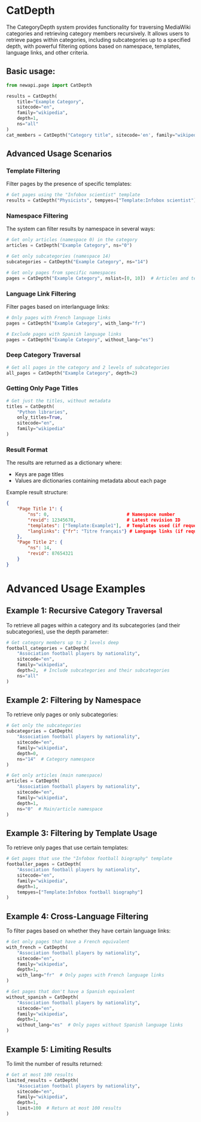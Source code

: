 
# CatDepth
The CategoryDepth system provides functionality for traversing MediaWiki categories and retrieving category members recursively. It allows users to retrieve pages within categories, including subcategories up to a specified depth, with powerful filtering options based on namespace, templates, language links, and other criteria.


## Basic usage:
```` python
from newapi.page import CatDepth

results = CatDepth(
    title="Example Category",
    sitecode="en",
    family="wikipedia",
    depth=1,
    ns="all"
)
cat_members = CatDepth("Category title", sitecode='en', family="wikipedia", depth=0, ns="all", nslist=[], tempyes=[])

````
## Advanced Usage Scenarios
### Template Filtering

Filter pages by the presence of specific templates:

```` python
# Get pages using the "Infobox scientist" template
results = CatDepth("Physicists", tempyes=["Template:Infobox scientist"])
````

### Namespace Filtering

The system can filter results by namespace in several ways:

```` python
# Get only articles (namespace 0) in the category
articles = CatDepth("Example Category", ns="0")

# Get only subcategories (namespace 14)
subcategories = CatDepth("Example Category", ns="14")

# Get only pages from specific namespaces
pages = CatDepth("Example Category", nslist=[0, 10])  # Articles and templates

````

### Language Link Filtering
Filter pages based on interlanguage links:

```` python
# Only pages with French language links
pages = CatDepth("Example Category", with_lang="fr")

# Exclude pages with Spanish language links
pages = CatDepth("Example Category", without_lang="es")
````

### Deep Category Traversal

```` python
# Get all pages in the category and 2 levels of subcategories
all_pages = CatDepth("Example Category", depth=2)

````

### Getting Only Page Titles

```` python
# Get just the titles, without metadata
titles = CatDepth(
    "Python libraries",
    only_titles=True,
    sitecode="en",
    family="wikipedia"
)

````

### Result Format
The results are returned as a dictionary where:
- Keys are page titles
- Values are dictionaries containing metadata about each page

Example result structure:

```` json
{
    "Page Title 1": {
        "ns": 0,                             # Namespace number
        "revid": 12345678,                   # Latest revision ID
        "templates": ["Template:Example1"],  # Templates used (if requested)
        "langlinks": {"fr": "Titre français"} # Language links (if requested)
    },
    "Page Title 2": {
        "ns": 14,
        "revid": 87654321
    }
}
````


# Advanced Usage Examples

## Example 1: Recursive Category Traversal
To retrieve all pages within a category and its subcategories (and their subcategories), use the depth parameter:

```` python
# Get category members up to 2 levels deep
football_categories = CatDepth(
    "Association football players by nationality",
    sitecode="en",
    family="wikipedia",
    depth=2,  # Include subcategories and their subcategories
    ns="all"
)
````

## Example 2: Filtering by Namespace
To retrieve only pages or only subcategories:
```` python
# Get only the subcategories
subcategories = CatDepth(
    "Association football players by nationality",
    sitecode="en",
    family="wikipedia",
    depth=0,
    ns="14"  # Category namespace
)

# Get only articles (main namespace)
articles = CatDepth(
    "Association football players by nationality",
    sitecode="en",
    family="wikipedia",
    depth=1,
    ns="0"  # Main/article namespace
)
````

## Example 3: Filtering by Template Usage
To retrieve only pages that use certain templates:
```` python
# Get pages that use the "Infobox football biography" template
footballer_pages = CatDepth(
    "Association football players by nationality",
    sitecode="en",
    family="wikipedia",
    depth=1,
    tempyes=["Template:Infobox football biography"]
)
````

## Example 4: Cross-Language Filtering
To filter pages based on whether they have certain language links:
```` python
# Get only pages that have a French equivalent
with_french = CatDepth(
    "Association football players by nationality",
    sitecode="en",
    family="wikipedia",
    depth=1,
    with_lang="fr"  # Only pages with French language links
)

# Get pages that don't have a Spanish equivalent
without_spanish = CatDepth(
    "Association football players by nationality",
    sitecode="en",
    family="wikipedia",
    depth=1,
    without_lang="es"  # Only pages without Spanish language links
)
````

## Example 5: Limiting Results
To limit the number of results returned:
```` python
# Get at most 100 results
limited_results = CatDepth(
    "Association football players by nationality",
    sitecode="en",
    family="wikipedia",
    depth=1,
    limit=100  # Return at most 100 results
)
````
